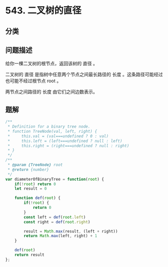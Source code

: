 
# 543. 二叉树的直径

## 分类

## 问题描述 

给你一棵二叉树的根节点，返回该树的 直径 。

二叉树的 直径 是指树中任意两个节点之间最长路径的 长度 。这条路径可能经过也可能不经过根节点 root 。

两节点之间路径的 长度 由它们之间边数表示。
## 题解

```js
/**
 * Definition for a binary tree node.
 * function TreeNode(val, left, right) {
 *     this.val = (val===undefined ? 0 : val)
 *     this.left = (left===undefined ? null : left)
 *     this.right = (right===undefined ? null : right)
 * }
 */
/**
 * @param {TreeNode} root
 * @return {number}
 */
var diameterOfBinaryTree = function(root) {
    if(!root) return 0
    let result = 0

    function def(root) {
        if(!root) {
            return 0
        }
        const left = def(root.left)
        const right = def(root.right)

        result = Math.max(result, (left + right))
        return Math.max(left, right) + 1
    }

    def(root)
    return result
};
```